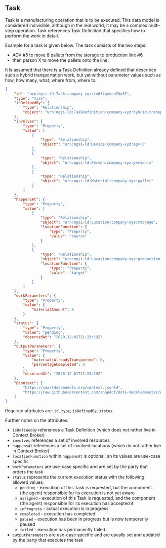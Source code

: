 ## Task

Task is a manufacturing operation that is to be executed. 
This data model is considered indivisible, although in the real world, it may be a complex multi-step operation.
Task references Task Definition that specifies how to perform the work in detail.

Example for a task is given below. 
The task consists of the two steps:
- AGV #5 to move 8 pallets from the storage to production line #6,
- then person X to move the pallets onto the line.

It is assumed that there is a Task Definition already defined 
that describes such a hybrid transportation work, 
but yet without parameter values such as how, how many, what, where from, where to.

```json
{
    "id": "urn:ngsi-ld:Task:company-xyz:im834wyoen78w37",
    "type": "Task",
    "isDefinedBy": {
        "type": "Relationship",
        "object": "urn:ngsi-ld:TaskDefinition:company-xyz:hybrid-transportation-x"
    },
    "involves": {
        "type": "Property",
        "value": [
            {
                "type": "Relationship",
                "object": "urn:ngsi-ld:Device:company-xyz:agv-5"
            },
            {
                "type": "Relationship",
                "object": "urn:ngsi-ld:Person:company-xyz:person-x"
            },
            {
                "type": "Relationship",
                "object": "urn:ngsi-ld:Material:company-xyz:pallet"
            }
        ]
    },
    "happensAt": {
        "type": "Property",
        "value": [
            {
                "type": "Relationship",
                "object": "urn:ngsi-ld:Location:company-xyz:storage",
                "locationFunction": {
                    "type": "Property",
                    "value": "source"
                }
            },
            {
                "type": "Relationship",
                "object": "urn:ngsi-ld:Location:company-xyz:production-line-6",
                "locationFunction": {
                    "type": "Property",
                    "value": "target"
                }
            }
        ]
    },
    "workParameters": {
        "type": "Property",
        "value": {
            "materialAmount": 8
        }
    },
    "status": {
        "type": "Property",
        "value": "pending",
        "observedAt": "2020-12-01T11:23:19Z"
    },
    "outputParameters": {
        "type": "Property",
        "value": {
            "materialsAlreadyTransported": 0,
            "percentageCompleted": 0
        },
        "observedAt": "2020-12-01T11:23:19Z"
    },
    "@context": [
        "https://smartdatamodels.org/context.jsonld",
        "https://raw.githubusercontent.com/shop4cf/data-models/master/docs/shop4cfcontext.jsonld"
    ]
}
```

Required attributes are: `id`, `type`, `isDefinedBy`, `status`.

Further notes on the attributes:
- `isDefinedBy` references a Task Definition (which does not rather live in Context Broker)
- `involves` references a set of involved resources
- `happensAt` references a set of involved locations (which do not rather live in Context Broker)
- `locationFunction` within `happensAt` is optional, an its values are use-case specific
- `workParameters` are use-case specific and are set by the party that orders the task
- `status` represents the current execution status with the following allowed values:
  - `pending` - execution of this Task is requested, but the component (the agent) responsible for its execution is not yet aware
  - `assigned` - execution of this Task is requested, and the component (the agent) responsible for its execution has accepted it
  - `inProgress` - actual execution is in progress
  - `completed` - execution has completed
  - `paused` - execution has been in progress but is now temporarily paused
  - `failed` - execution has permanently failed 
- `outputParameters` are use-case specific and are usually set and updated by the party
that executes the task
